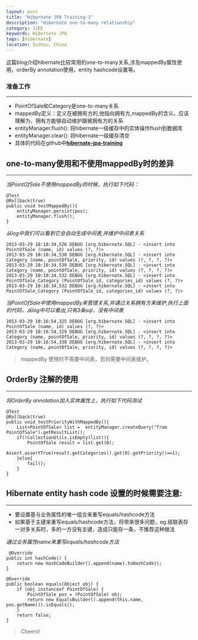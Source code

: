 ```yaml
---
layout: post
title: "Hibernate JPA Training-3"
description: "Hibernate one-to-many relationship"
category: J2EE 
keywords: Hibernate JPA
tags: [Hibernate]
location: Suzhou, China
---
```


这篇blog介绍hibernate比较常用的one-to-many关系,涉及mappedBy属性使用，orderBy annotation使用，entity hashcode设置等。

### 准备工作
---

- PointOfSale和Category是one-to-many关系
- mappedBy定义：定义在被拥有方的,他指向拥有方,mappedBy的含义，应该理解为，拥有方能够自动维护跟被拥有方的关系
- entityManager.flush(): 将hibernate一级缓存中的实体操作flush到数据库
- entityManager.clear(): 将hibernate一级缓存清空
- 具体的代码在github中[**hibernate-jpa-training**](https://github.com/tim-tang/hibernate-jpa-training)

## one-to-many使用和不使用mappedBy时的差异
---

_当PointOfSale不使用mappedBy的时候，执行如下代码：_

	@Test
    @Rollback(true)
    public void testMappedBy(){
        entityManager.persist(pos);
        entityManager.flush();
    }

_从log中我们可以看到它会自动生成中间表,并维护中间表关系_

    2013-03-29 10:10:34,526 DEBUG [org.hibernate.SQL] - <insert into PointOfSale (name, id) values (?, ?)>
    2013-03-29 10:10:34,530 DEBUG [org.hibernate.SQL] - <insert into Category (name, pointOfSale, priority, id) values (?, ?, ?, ?)>
    2013-03-29 10:10:34,530 DEBUG [org.hibernate.SQL] - <insert into Category (name, pointOfSale, priority, id) values (?, ?, ?, ?)>
    2013-03-29 10:10:34,532 DEBUG [org.hibernate.SQL] - <insert into PointOfSale_Category (PointOfSale_id, categories_id) values (?, ?)>
    2013-03-29 10:10:34,532 DEBUG [org.hibernate.SQL] - <insert into PointOfSale_Category (PointOfSale_id, categories_id) values (?, ?)>

_当PointOfSale中使用mappedBy来管理关系,并通过关系拥有方来维护,执行上面的代码，从log中可以看出,只有3条sql，没有中间表_

    2013-03-29 10:16:54,325 DEBUG [org.hibernate.SQL] - <insert into PointOfSale (name, id) values (?, ?)>
    2013-03-29 10:16:54,329 DEBUG [org.hibernate.SQL] - <insert into Category (name, pointOfSale, priority, id) values (?, ?, ?, ?)>
    2013-03-29 10:16:54,330 DEBUG [org.hibernate.SQL] - <insert into Category (name, pointOfSale, priority, id) values (?, ?, ?, ?)>

> mappedBy 使用时不需要中间表，否则需要中间表维护。

## OrderBy 注解的使用  
---

_将OrderBy annotation加入实体属性上，执行如下代码测试_

	@Test
    @Rollback(true)
    public void testPriorityWithMappedBy(){
        List<PointOfSale> list =  entityManager.createQuery("from PointOfSale").getResultList();
        if(!CollectionUtils.isEmpty(list)){
            PointOfSale result = list.get(0);
            Assert.assertTrue(result.getCategories().get(0).getPriority()==1);
        }else{
            fail();
        }
    }

## Hibernate entity hash code 设置的时候需要注意:
---

- 要设置基与业务属性的唯一组合来重写equals/hashcode方法
- 如果基于主键来重写equals/hashcode方法，将带来很多问题，eg.级联表存一对多关系时，多的一方没有主键，造成只能存一条，不推荐这种做法

_通过业务属性name来重写equals/hashcode方法_
    
     @Override
    public int hashCode() {
        return new HashCodeBuilder().append(name).toHashCode();
    }

    @Override
    public boolean equals(Object obj) {
        if (obj instanceof PointOfSale) {
            PointOfSale pos = (PointOfSale) obj;
            return new EqualsBuilder().append(this.name, pos.getName()).isEquals();
        }
        return false;
    }

> Cheers!
